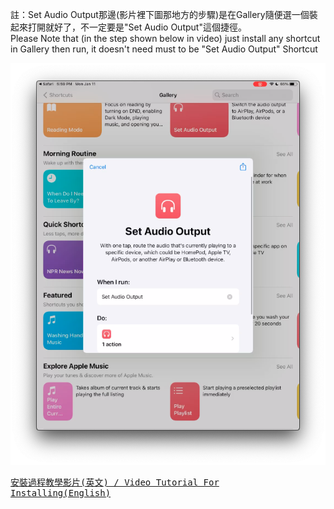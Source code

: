 註：Set Audio Output那邊(影片裡下圖那地方的步驟)是在Gallery隨便選一個裝起來打開就好了，不一定要是"Set Audio Output"這個捷徑。<br>
Please Note that (in the step shown below in video) just install any shortcut in Gallery then run, it doesn't need must to be "Set Audio Output" Shortcut<br>

<img src="https://github.com/iambjlu/dictionary/raw/main/iOS/ReadmeResources/Set-Audio-Output.png"></img>

<a href="https://github.com/iambjlu/dictionary/raw/main/iOS/ReadmeResources/How-To-Install.MP4" target="_blank"><pre>
安裝過程教學影片(英文) / Video Tutorial For Installing(English)</pre></a>
